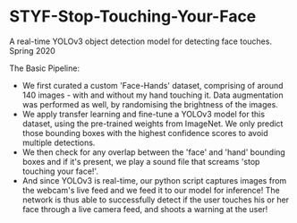# STYF-Stop-Touching-Your-Face
A real-time YOLOv3 object detection model for detecting face touches. \
Spring 2020

The Basic Pipeline:
- We first curated a custom 'Face-Hands' dataset, comprising of around 140 images - with and without my hand touching it. Data augmentation was performed as well, by randomising the brightness of the images. 
- We apply transfer learning and fine-tune a YOLOv3 model for this dataset, using the pre-trained weights from ImageNet. We only predict those bounding boxes with the highest confidence scores to avoid multiple detections. 
- We then check for any overlap between the 'face' and 'hand' bounding boxes and if it's present, we play a sound file that screams 'stop touching your face!'.
- And since YOLOv3 is real-time, our python script captures images from the webcam's live feed and we feed it to our model for inference! 
The network is thus able to successfully detect if the user touches his or her face through a live camera feed, and shoots a warning at the user!  
